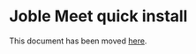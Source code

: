 # Joble Meet quick install

This document has been moved [here](https://jitsi.github.io/handbook/docs/devops-guide/devops-guide-quickstart).
